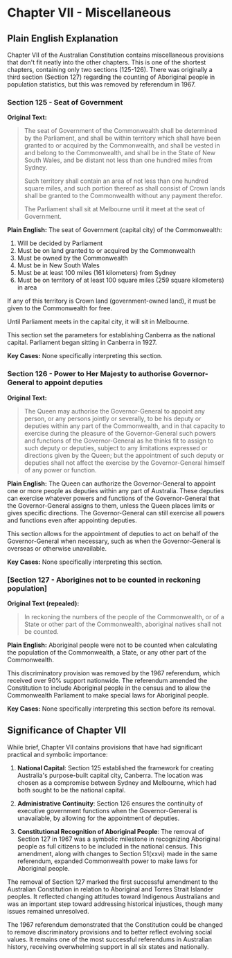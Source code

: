 # Chapter VII - Miscellaneous

## Plain English Explanation

Chapter VII of the Australian Constitution contains miscellaneous provisions that don't fit neatly into the other chapters. This is one of the shortest chapters, containing only two sections (125-126). There was originally a third section (Section 127) regarding the counting of Aboriginal people in population statistics, but this was removed by referendum in 1967.

### Section 125 - Seat of Government

**Original Text:**
> The seat of Government of the Commonwealth shall be determined by the Parliament, and shall be within territory which shall have been granted to or acquired by the Commonwealth, and shall be vested in and belong to the Commonwealth, and shall be in the State of New South Wales, and be distant not less than one hundred miles from Sydney.
> 
> Such territory shall contain an area of not less than one hundred square miles, and such portion thereof as shall consist of Crown lands shall be granted to the Commonwealth without any payment therefor.
> 
> The Parliament shall sit at Melbourne until it meet at the seat of Government.

**Plain English:**
The seat of Government (capital city) of the Commonwealth:
1. Will be decided by Parliament
2. Must be on land granted to or acquired by the Commonwealth
3. Must be owned by the Commonwealth
4. Must be in New South Wales
5. Must be at least 100 miles (161 kilometers) from Sydney
6. Must be on territory of at least 100 square miles (259 square kilometers) in area

If any of this territory is Crown land (government-owned land), it must be given to the Commonwealth for free.

Until Parliament meets in the capital city, it will sit in Melbourne.

This section set the parameters for establishing Canberra as the national capital. Parliament began sitting in Canberra in 1927.

**Key Cases:**
None specifically interpreting this section.

### Section 126 - Power to Her Majesty to authorise Governor-General to appoint deputies

**Original Text:**
> The Queen may authorise the Governor-General to appoint any person, or any persons jointly or severally, to be his deputy or deputies within any part of the Commonwealth, and in that capacity to exercise during the pleasure of the Governor-General such powers and functions of the Governor-General as he thinks fit to assign to such deputy or deputies, subject to any limitations expressed or directions given by the Queen; but the appointment of such deputy or deputies shall not affect the exercise by the Governor-General himself of any power or function.

**Plain English:**
The Queen can authorize the Governor-General to appoint one or more people as deputies within any part of Australia. These deputies can exercise whatever powers and functions of the Governor-General that the Governor-General assigns to them, unless the Queen places limits or gives specific directions. The Governor-General can still exercise all powers and functions even after appointing deputies.

This section allows for the appointment of deputies to act on behalf of the Governor-General when necessary, such as when the Governor-General is overseas or otherwise unavailable.

**Key Cases:**
None specifically interpreting this section.

### [Section 127 - Aborigines not to be counted in reckoning population]

**Original Text (repealed):**
> In reckoning the numbers of the people of the Commonwealth, or of a State or other part of the Commonwealth, aboriginal natives shall not be counted.

**Plain English:**
Aboriginal people were not to be counted when calculating the population of the Commonwealth, a State, or any other part of the Commonwealth.

This discriminatory provision was removed by the 1967 referendum, which received over 90% support nationwide. The referendum amended the Constitution to include Aboriginal people in the census and to allow the Commonwealth Parliament to make special laws for Aboriginal people.

**Key Cases:**
None specifically interpreting this section before its removal.

## Significance of Chapter VII

While brief, Chapter VII contains provisions that have had significant practical and symbolic importance:

1. **National Capital**: Section 125 established the framework for creating Australia's purpose-built capital city, Canberra. The location was chosen as a compromise between Sydney and Melbourne, which had both sought to be the national capital.

2. **Administrative Continuity**: Section 126 ensures the continuity of executive government functions when the Governor-General is unavailable, by allowing for the appointment of deputies.

3. **Constitutional Recognition of Aboriginal People**: The removal of Section 127 in 1967 was a symbolic milestone in recognizing Aboriginal people as full citizens to be included in the national census. This amendment, along with changes to Section 51(xxvi) made in the same referendum, expanded Commonwealth power to make laws for Aboriginal people.

The removal of Section 127 marked the first successful amendment to the Australian Constitution in relation to Aboriginal and Torres Strait Islander peoples. It reflected changing attitudes toward Indigenous Australians and was an important step toward addressing historical injustices, though many issues remained unresolved.

The 1967 referendum demonstrated that the Constitution could be changed to remove discriminatory provisions and to better reflect evolving social values. It remains one of the most successful referendums in Australian history, receiving overwhelming support in all six states and nationally.
